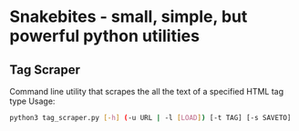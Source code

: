 # Snakebites - small, simple, but powerful python utilities

## Tag Scraper
Command line utility that scrapes the all the text of a specified HTML tag type
Usage:
```bash
python3 tag_scraper.py [-h] (-u URL | -l [LOAD]) [-t TAG] [-s SAVETO]
```
